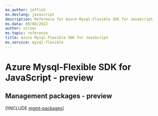 ```yaml
---
ms.author: jeffish
ms.devlang: javascript
description: Reference for Azure Mysql-Flexible SDK for JavaScript
ms.data: 09/08/2022
author: xirzec
ms.topic: reference
title: Azure Mysql-Flexible SDK for JavaScript
ms.service: mysql-flexible
---
```

# Azure Mysql-Flexible SDK for JavaScript - preview

## Management packages - preview
[!INCLUDE [mgmt-packages](mysql-flexible-mgmt-index.md)]
